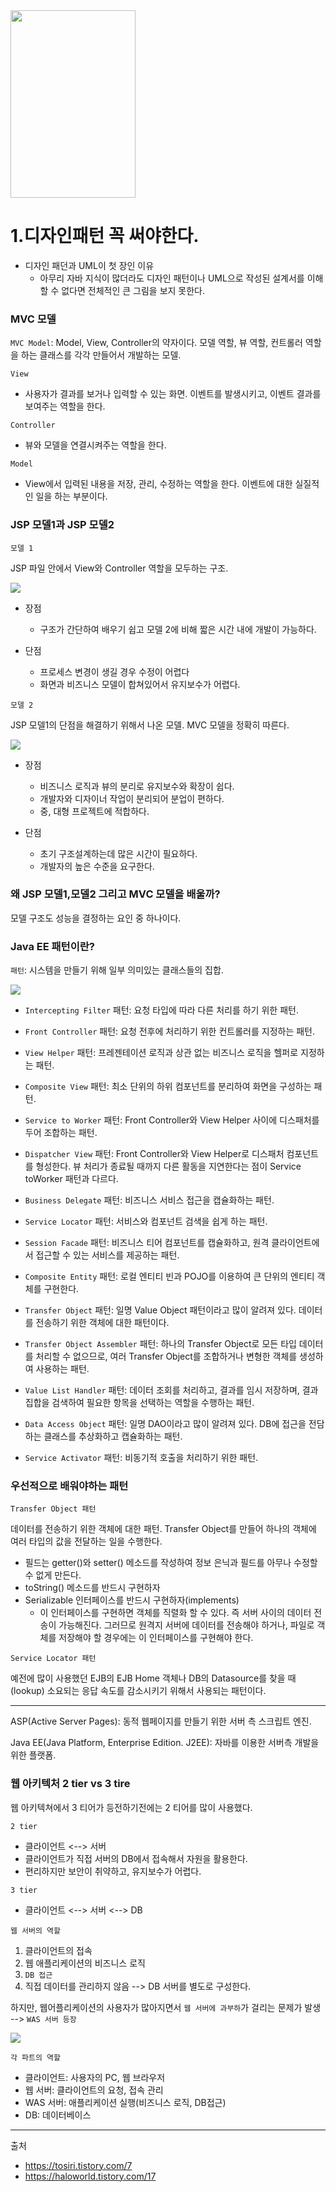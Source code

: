 
<img src="https://img1.daumcdn.net/thumb/R1280x0/?scode=mtistory2&fname=https%3A%2F%2Fblog.kakaocdn.net%2Fdn%2Fb434vb%2FbtqENsSE3P3%2FkORXIs3eIYcxtwy9xKVRuK%2Fimg.png" width="200" height="300">

# 1.디자인패턴 꼭 써야한다.

- 디자인 패던과 UML이 첫 장인 이유
    - 아무리 자바 지식이 많더라도 디자인 패턴이나 UML으로 작성된 설계서를
    이해할 수 없다면 전체적인 큰 그림을 보지 못한다.
      
      
### MVC 모델

`MVC Model`: Model, View, Controller의 약자이다. 모델 역할, 뷰 역할, 컨트롤러 역할을 하는 클래스를 각각 만들어서 개발하는 모델.

`View`
- 사용자가 결과를 보거나 입력할 수 있는 화면. 이벤트를 발생시키고, 이벤트 결과를 보여주는 역할을 한다.

`Controller`
- 뷰와 모델을 연결시켜주는 역할을 한다. 

`Model`
- View에서 입력된 내용을 저장, 관리, 수정하는 역할을 한다. 이벤트에 대한 실질적인
일을 하는 부분이다. 



### JSP 모델1과 JSP 모델2

`모델 1`

JSP 파일 안에서 View와 Controller 역할을 모두하는 구조.

![](./image/JSP모델1.png)

- 장점
  - 구조가 간단하여 배우기 쉽고 모델 2에 비해 짧은 시간 내에 개발이 가능하다.
  
- 단점
  - 프로세스 변경이 생길 경우 수정이 어렵다
  - 화면과 비즈니스 모델이 합쳐있어서 유지보수가 어렵다.
  
`모델 2`

JSP 모델1의 단점을 해결하기 위해서 나온 모델. MVC 모델을 정확히 따른다.

![](./image/JSP모델2.png)

- 장점
  - 비즈니스 로직과 뷰의 분리로 유지보수와 확장이 쉽다.
  - 개발자와 디자이너 작업이 분리되어 분업이 편하다.
  - 중, 대형 프로젝트에 적합하다.
  
- 단점
  - 초기 구조설계하는데 많은 시간이 필요하다.
  - 개발자의 높은 수준을 요구한다.

### 왜 JSP 모델1,모델2 그리고 MVC 모델을 배울까?

모델 구조도 성능을 결정하는 요인 중 하나이다.


### Java EE 패턴이란?

`패턴`: 시스템을 만들기 위해 일부 의미있는 클래스들의 집합.

![](./image/core%20j2ee%20pattern.png)

- `Intercepting Filter` 패턴: 요청 타입에 따라 다른 처리를 하기 위한 패턴.
- `Front Controller` 패턴: 요청 전후에 처리하기 위한 컨트롤러를 지정하는 패턴.
- `View Helper` 패턴: 프레젠테이션 로직과 상관 없는 비즈니스 로직을 헬퍼로 지정하는 패턴.
- `Composite View` 패턴: 최소 단위의 하위 컴포넌트를 분리하여 화면을 구성하는 패턴.
- `Service to Worker` 패턴: Front Controller와 View Helper 사이에 디스패처를 두어 조합하는 패턴.
- `Dispatcher View` 패턴: Front Controller와 View Helper로 디스패처 컴포넌트를 형성한다.
뷰 처리가 종료될 때까지 다른 활동을 지연한다는 점이 Service toWorker 패턴과 다르다.
  
- `Business Delegate` 패턴: 비즈니스 서비스 접근을 캡슐화하는 패턴.
- `Service Locator` 패턴: 서비스와 컴포넌트 검색을 쉽게 하는 패턴.
- `Session Facade` 패턴: 비즈니스 티어 컴포넌트를 캡슐화하고, 원격 클라이언트에서 접근할 수 있는 서비스를 제공하는 패턴.
- `Composite Entity` 패턴: 로컬 엔티티 빈과 POJO를 이용하여 큰 단위의 엔티티 객체를 구현한다.
- `Transfer Object` 패턴: 일명 Value Object 패턴이라고 많이 알려져 있다. 
  데이터를 전송하기 위한 객체에 대한 패턴이다.
- `Transfer Object Assembler` 패턴: 하나의 Transfer Object로 모든 타입 데이터를 처리할 수 없으므로,
여러 Transfer Object를 조합하거나 변형한 객체를 생성하여 사용하는 패턴.
  
- `Value List Handler` 패턴: 데이터 조회를 처리하고, 결과를 임시 저장하며,
결과 집합을 검색하여 필요한 항목을 선택하는 역할을 수행하는 패턴.
  
- `Data Access Object` 패턴: 일명 DAO이라고 많이 알려져 있다. DB에 접근을 전담하는 클래스를 추상화하고 캡슐화하는 패턴.
- `Service Activator` 패턴: 비동기적 호출을 처리하기 위한 패턴.

### 우선적으로 배워야하는 패턴

`Transfer Object 패턴`

데이터를 전송하기 위한 객체에 대한 패턴. Transfer Object를 만들어 하나의 객체에 여러 타입의 값을 전달하는 일을 수행한다.

- 필드는 getter()와 setter() 메소드를 작성하여 정보 은닉과 필드를 아무나 수정할수 없게 만든다.
- toString() 메소드를 반드시 구현하자
- Serializable 인터페이스를 반드시 구현하자(implements)
  - 이 인터페이스를 구현하면 객체를 직렬화 할 수 있다. 즉 서버 사이의 데이터 전송이 가능해진다.
  그러므로 원격지 서버에 데이터를 전송해야 하거나, 파일로 객체를 저장해야 할 경우에는 이 인터페이스를 구현해야 한다.


`Service Locator 패턴`

예전에 많이 사용했던 EJB의 EJB Home 객체나 DB의 Datasource를 찾을 때(lookup) 소요되는 응답 속도를
감소시키기 위해서 사용되는 패턴이다.




---
ASP(Active Server Pages): 동적 웹페이지를 만들기 위한 서버 측 스크립트 엔진.

Java EE(Java Platform, Enterprise Edition. J2EE): 자바를 이용한 서버측 개발을 위한 플랫폼.

### 웹 아키텍처 2 tier vs 3 tire

웹 아키텍쳐에서 3 티어가 등전하기전에는 2 티어를 많이 사용했다.

`2 tier`

- 클라이언트 <--> 서버
- 클라이언트가 직접 서버의 DB에서 접속해서 자원을 활용한다.
- 편리하지만 보안이 취약하고, 유지보수가 어렵다.

`3 tier`

- 클라이언트 <--> 서버 <--> DB


`웹 서버의 역할`

1. 클라이언트의 접속
2. 웹 애플리케이션의 비즈니스 로직
3. `DB 접근`
4. 직접 데이터를 관리하지 않음 --> DB 서버를 별도로 구성한다.

하지만, 웹어플리케이션의 사용자가 많아지면서 `웹 서버에 과부하`가 걸리는 문제가 발생 --> `WAS 서버 등장`

![](./image/웹서버와WAS.png)

`각 파트의 역할`
- 클라이언트: 사용자의 PC, 웹 브라우저
- 웹 서버: 클라이언트의 요청, 접속 관리
- WAS 서버: 애플리케이션 실행(비즈니스 로직, DB접근)
- DB: 데이터베이스

---

출처 

- <https://tosiri.tistory.com/7>
- <https://haloworld.tistory.com/17>